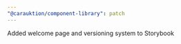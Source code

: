 ```yaml
---
"@carauktion/component-library": patch
---
```


Added welcome page and versioning system to Storybook
